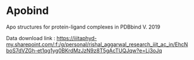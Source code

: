 # Apobind
Apo structures for protein-ligand complexes in PDBbind V. 2019

Data download link : https://iiitaphyd-my.sharepoint.com/:f:/g/personal/rishal_aggarwal_research_iiit_ac_in/EhcNboS7dVZGh-et1qg1yg0BKrdMzJzN9z8T5gAcTUQJqw?e=Lj3oJq
